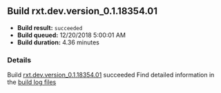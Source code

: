 ## Build rxt.dev.version_0.1.18354.01
- **Build result:** `succeeded`
- **Build queued:** 12/20/2018 5:00:01 AM
- **Build duration:** 4.36 minutes
### Details
Build [rxt.dev.version_0.1.18354.01](https://winappstudio.visualstudio.com/web/build.aspx?pcguid=a4ef43be-68ce-4195-a619-079b4d9834c2&builduri=vstfs%3a%2f%2f%2fBuild%2fBuild%2f26791) succeeded
Find detailed information in the [build log files](https://uwpctdiags.blob.core.windows.net/buildlogs/rxt.dev.version_0.1.18354.01_logs.zip)
